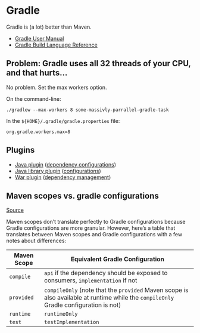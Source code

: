 # Gradle

Gradle is (a lot) better than Maven.

- [Gradle User Manual](https://docs.gradle.org/current/userguide/userguide.html)
- [Gradle Build Language Reference](https://docs.gradle.org/current/dsl/index.html)

## Problem: Gradle uses all 32 threads of your CPU, and that hurts...

No problem. Set the max workers option.

On the command-line:
```
./gradlew --max-workers 8 some-massivly-parrallel-gradle-task
```

In the `${HOME}/.gradle/gradle.properties` file:
```
org.gradle.workers.max=8
```

## Plugins

- [Java plugin](https://docs.gradle.org/current/userguide/java_plugin.html) ([dependency configurations](https://docs.gradle.org/current/userguide/java_plugin.html#tab:configurations))
- [Java library plugin](https://docs.gradle.org/current/userguide/java_library_plugin.html) ([configurations](https://docs.gradle.org/current/userguide/java_library_plugin.html#sec:java_library_configurations_graph))
- [War plugin](https://docs.gradle.org/current/userguide/war_plugin.html) ([dependency management](https://docs.gradle.org/current/userguide/war_plugin.html#sec:war_dependency_management))

## Maven scopes vs. gradle configurations

[Source](https://reflectoring.io/maven-scopes-gradle-configurations/)

Maven scopes don’t translate perfectly to Gradle configurations because Gradle configurations are more granular. However, here’s a table that translates between Maven scopes and Gradle configurations with a few notes about differences:

Maven Scope | Equivalent Gradle Configuration
------------|--------------------------------
`compile`   | `api` if the dependency should be exposed to consumers, `implementation` if not
`provided`  | `compileOnly` (note that the `provided` Maven scope is also available at runtime while the `compileOnly` Gradle configuration is not)
`runtime`   | `runtimeOnly`
`test`      | `testImplementation`